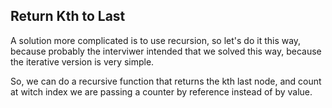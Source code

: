 ## Return Kth to Last

A solution more complicated is to use recursion, so let's do it this way, because probably the interviwer intended that we solved this way, because the iterative version is very simple.

So, we can do a recursive function that returns the kth last node, and count at witch index we are passing a counter by reference instead of by value.

